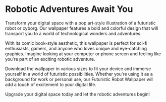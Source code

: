 <!--font:Montserrat-->

# Robotic Adventures Await You

Transform your digital space with a pop art-style illustration of a futuristic robot or cyborg. Our wallpaper features a bold and colorful design that will transport you to a world of technological wonders and adventures.

With its comic book-style aesthetic, this wallpaper is perfect for sci-fi enthusiasts, gamers, and anyone who loves unique and eye-catching graphics. Imagine looking at your computer or phone screen and feeling like you're part of an exciting robotic adventure.

Download the wallpaper in various sizes to fit your device and immerse yourself in a world of futuristic possibilities. Whether you're using it as a background for work or personal use, our Futuristic Robot Wallpaper will add a touch of excitement to your digital life.

Upgrade your digital space today and let the robotic adventures begin!

<!--

Write me markdown content of website with wallpaper:

"A pop art-style wallpaper featuring a comic book-style illustration of a futuristic robot or cyborg."

The header of the page should not be copy of the text but rather a real content of the website which is using this wallpaper.


---


# Futuristic Robot Wallpaper

Make your desktop or phone screen pop with our eye-catching pop art-style wallpaper featuring a comic book-style illustration of a futuristic robot or cyborg. This unique design is perfect for sci-fi enthusiasts, gamers, and anyone who loves bold and colorful graphics.

Download the wallpaper in various sizes to fit your device and show off your love for all things futuristic. Whether you're using it as a background for your work computer or personal phone, this wallpaper is sure to make a statement. Upgrade your digital space today with our Futuristic Robot Wallpaper.


---


Heading should not include word "wallpaper". The website should not be about the wallpaper itself, wallpaper is just a related background, rewrite whole content.


---


# Robotic Adventures Await You

Transform your digital space with a pop art-style illustration of a futuristic robot or cyborg. Our wallpaper features a bold and colorful design that will transport you to a world of technological wonders and adventures.

With its comic book-style aesthetic, this wallpaper is perfect for sci-fi enthusiasts, gamers, and anyone who loves unique and eye-catching graphics. Imagine looking at your computer or phone screen and feeling like you're part of an exciting robotic adventure.

Download the wallpaper in various sizes to fit your device and immerse yourself in a world of futuristic possibilities. Whether you're using it as a background for work or personal use, our Futuristic Robot Wallpaper will add a touch of excitement to your digital life.

Upgrade your digital space today and let the robotic adventures begin!


---


Write me a Google font which is best fitting for the website.

Pick from the list:
- Inter
- Dancing Script
- Roboto
- Playfair Display
- Futura
- Montserrat
- Poppins
- Alegreya
- Great Vibes
- Open Sans
- IBM Plex Sans
- Lobster
- Exo 2
- Raleway
- Lato
- Barlow Condensed
- Orbitron


Write just the font name nothing else.


---


Montserrat

-->
